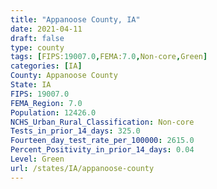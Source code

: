 ```yaml
---
title: "Appanoose County, IA"
date: 2021-04-11
draft: false
type: county
tags: [FIPS:19007.0,FEMA:7.0,Non-core,Green]
categories: [IA]
County: Appanoose County
State: IA
FIPS: 19007.0
FEMA_Region: 7.0
Population: 12426.0
NCHS_Urban_Rural_Classification: Non-core
Tests_in_prior_14_days: 325.0
Fourteen_day_test_rate_per_100000: 2615.0
Percent_Positivity_in_prior_14_days: 0.04
Level: Green
url: /states/IA/appanoose-county
---
```



